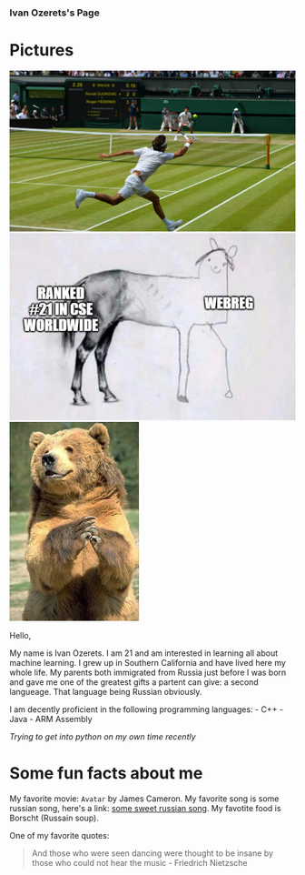 ### Ivan Ozerets's Page

# Pictures

![](Wimbledon_04.jpg)
![](UCSD_funnyImage1.png)
![bear](bear.jpg)

Hello,

My name is Ivan Ozerets. I am 21 and am interested in learning all about machine learning. I grew up in Southern California and have lived here my whole life. My parents both immigrated from Russia just before I was born and gave me one of the greatest gifts a partent can give: a second langueage. That language being Russian obviously. 

I am decently proficient in the following programming languages:
    - C++
    - Java
    - ARM Assembly

*Trying to get into python on my own time recently*

# Some fun facts about me

My favorite movie: `Avatar` by James Cameron.
My favorite song is some russian song, here's a link: [some sweet russian song](https://www.youtube.com/watch?v=8dVtBAWbZ14).
My favotite food is Borscht (Russain soup).

One of my favorite quotes:

> And those who were seen dancing were thought to be insane by those who could not hear the music - Friedrich Nietzsche

